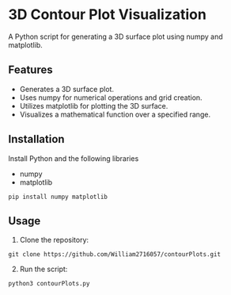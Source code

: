 # 3D Contour Plot Visualization

A Python script for generating a 3D surface plot using numpy and matplotlib.

## Features
- Generates a 3D surface plot.
- Uses numpy for numerical operations and grid creation.
- Utilizes matplotlib for plotting the 3D surface.
- Visualizes a mathematical function over a specified range.

## Installation
Install Python and the following libraries 

- numpy
- matplotlib

```
pip install numpy matplotlib
```

## Usage
1. Clone the repository:
```
git clone https://github.com/William2716057/contourPlots.git
```
2. Run the script:
```
python3 contourPlots.py
```
